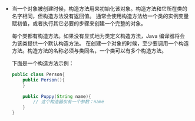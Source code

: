 - 当一个对象被创建时候，构造方法用来初始化该对象。构造方法和它所在类的名字相同，但构造方法没有返回值。
  通常会使用构造方法给一个类的实例变量赋初值，或者执行其它必要的步骤来创建一个完整的对象。
   
  
  每个类都有构造方法。如果没有显式地为类定义构造方法，Java 编译器将会为该类提供一个默认构造方法。
  在创建一个对象的时候，至少要调用一个构造方法。构造方法的名称必须与类同名，一个类可以有多个构造方法。
  
  下面是一个构造方法示例：
  ```java
  public class Person{
      public Person(){
      }
   
      public Puppy(String name){
          // 这个构造器仅有一个参数：name
      }
  }
  ```